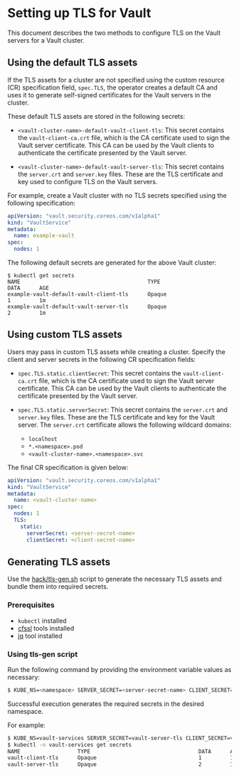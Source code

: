 # Setting up TLS for Vault

This document describes the two methods to configure TLS on the Vault servers for a Vault cluster.

## Using the default TLS assets

If the TLS assets for a cluster are not specified using the custom resource (CR) specification field, `spec.TLS`, the operator creates a default CA and uses it to generate self-signed certificates for the Vault servers in the cluster.

These default TLS assets are stored in the following secrets:

* `<vault-cluster-name>-default-vault-client-tls`: This secret contains the `vault-client-ca.crt` file, which is the CA certificate used to sign the Vault server certificate. This CA can be used by the Vault clients to authenticate the certificate presented by the Vault server.

* `<vault-cluster-name>-default-vault-server-tls`: This secret contains the `server.crt` and `server.key` files. These are the TLS certificate and key used to configure TLS on the Vault servers.

For example, create a Vault cluster with no TLS secrets specified using the following specification:

```yaml
apiVersion: "vault.security.coreos.com/v1alpha1"
kind: "VaultService"
metadata:
  name: example-vault
spec:
  nodes: 1
```

The following default secrets are generated for the above Vault cluster:

```
$ kubectl get secrets
NAME                                        TYPE                                  DATA      AGE
example-vault-default-vault-client-tls      Opaque                                1         1m
example-vault-default-vault-server-tls      Opaque                                2         1m
```

## Using custom TLS assets

Users may pass in custom TLS assets while creating a cluster. Specify the client and server secrets in the following CR specification fields:

* `spec.TLS.static.clientSecret`: This secret contains the `vault-client-ca.crt` file, which is the CA certificate used to sign the Vault server certificate. This CA can be used by the Vault clients to authenticate the certificate presented by the Vault server.

* `spec.TLS.static.serverSecret`: This secret contains the `server.crt` and `server.key` files. These are the TLS certificate and key for the Vault server. The `server.crt` certificate allows the following wildcard domains:

    - `localhost`
    - `*.<namespace>.pod`
    - `<vault-cluster-name>.<namespace>.svc`

The final CR specification is given below:

```yaml
apiVersion: "vault.security.coreos.com/v1alpha1"
kind: "VaultService"
metadata:
  name: <vault-cluster-name>
spec:
  nodes: 1
  TLS:
    static:
      serverSecret: <server-secret-name>
      clientSecret: <client-secret-name>
```

## Generating TLS assets

Use the [hack/tls-gen.sh][hack-tls] script to generate the necessary TLS assets and bundle them into required secrets.

### Prerequisites

* `kubectl` installed
* [cfssl][cfssl] tools installed
* [jq][jq] tool installed

### Using tls-gen script

Run the following command by providing the environment variable values as necessary:

```bash
$ KUBE_NS=<namespace> SERVER_SECRET=<server-secret-name> CLIENT_SECRET=<client-secret-name> hack/tls-gen.sh
```

Successful execution generates the required secrets in the desired namespace.

For example:

```bash
$ KUBE_NS=vault-services SERVER_SECRET=vault-server-tls CLIENT_SECRET=vault-client-tls hack/tls-gen.sh
$ kubectl -n vault-services get secrets
NAME                  TYPE                                  DATA      AGE
vault-client-tls      Opaque                                1         1m
vault-server-tls      Opaque                                2         1m
```


[cfssl]: https://github.com/cloudflare/cfssl#installation
[jq]: https://stedolan.github.io/jq/download/
[hack-tls]: ../../hack/tls-gen.sh
